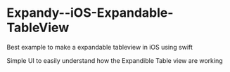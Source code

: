 # Expandy--iOS-Expandable-TableView


Best example to make a expandable tableview in iOS using swift

Simple UI to easily understand how the Expandible Table view are working
